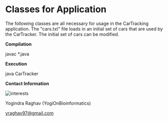 # Classes for Application 

The following classes are all necessary for usage in the CarTracking application. The "cars.txt" file loads in an initial set of cars that are used by the CarTracker. The initial set of cars can be modified. 

**Compilation** 

javac *.java


**Execution** 

java CarTracker

**Contact Information** 

![interests](https://avatars1.githubusercontent.com/u/38919947?s=400&u=49ab1365a14fac78a91e425efd583f7a2bcb3e25&v=4)

Yogindra Raghav (YogiOnBioinformatics) 

yraghav97@gmail.com
